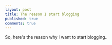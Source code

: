 ```yaml
---
layout: post
title: The reason I start blogging
published: true
comments: true
---
```



So, here's the reason why I want to start blogging..
